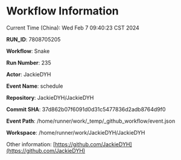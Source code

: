 # Workflow Information

Current Time (China): Wed Feb  7 09:40:23 CST 2024  

**RUN_ID**: 7808705205  

**Workflow**: Snake  

**Run Number**: 235  

**Actor**: JackieDYH  

**Event Name**: schedule  

**Repository**: JackieDYH/JackieDYH  

**Commit SHA**: 37d862b07f6091d0d31c5477836d2adb8764d9f0  

**Event Path**: /home/runner/work/_temp/_github_workflow/event.json  

**Workspace**: /home/runner/work/JackieDYH/JackieDYH  

Other information: [https://github.com/JackieDYH](https://github.com/JackieDYH)
